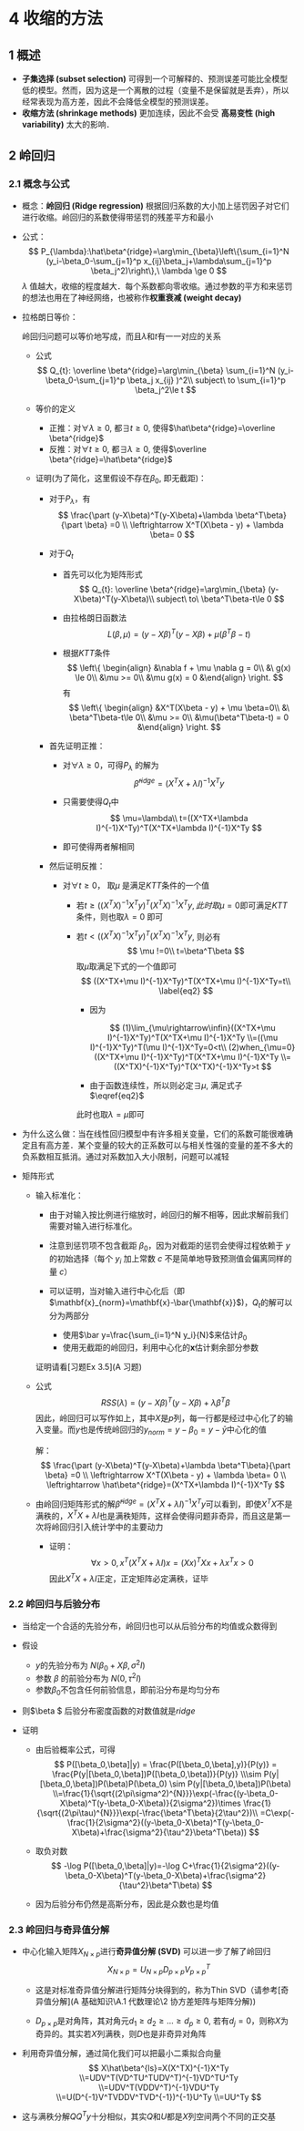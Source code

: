 # 4 收缩的方法

## 1 概述

* **子集选择 (subset selection)** 可得到一个可解释的、预测误差可能比全模型低的模型。然而，因为这是一个离散的过程（变量不是保留就是丢弃），所以经常表现为高方差，因此不会降低全模型的预测误差。
* **收缩方法 (shrinkage methods)** 更加连续，因此不会受 **高易变性 (high variability)** 太大的影响．

## 2 岭回归

### 2.1 概念与公式

* 概念：**岭回归 (Ridge regression)** 根据回归系数的大小加上惩罚因子对它们进行收缩。岭回归的系数使得带惩罚的残差平方和最小

* 公式：
  $$
  P_{\lambda}:\hat\beta^{ridge}=\arg\min_{\beta}\left\{\sum_{i=1}^N (y_i-\beta_0-\sum_{j=1}^p x_{ij}\beta_j+\lambda\sum_{j=1}^p \beta_j^2)\right\},\ \lambda \ge 0
  $$
  $\lambda$ 值越大，收缩的程度越大．每个系数都向零收缩。通过参数的平方和来惩罚的想法也用在了神经网络，也被称作**权重衰减 (weight decay)**

* 拉格朗日等价：

  岭回归问题可以等价地写成，而且$\lambda$和$t$有一一对应的关系

  * 公式
    $$
    Q_{t}: \overline \beta^{ridge}=\arg\min_{\beta} \sum_{i=1}^N (y_i-\beta_0-\sum_{j=1}^p \beta_j x_{ij} )^2\\
    subject\ to \sum_{i=1}^p \beta_j^2\le t
    $$

  * 等价的定义

    * 正推：对$\forall \lambda\ge 0​$, 都$\exists t \ge 0​$, 使得$\hat\beta^{ridge}=\overline \beta^{ridge}​$  
    * 反推：对$\forall t \ge 0$, 都$\exists\lambda \ge 0$, 使得$\overline \beta^{ridge}=\hat\beta^{ridge}$ 

  * 证明(为了简化，这里假设不存在$\beta_0$, 即无截距)：

    * 对于$P_{\lambda}​$，有
      $$
      \frac{\part (y-X\beta)^T(y-X\beta)+\lambda \beta^T\beta}{\part \beta} =0
      \\ \leftrightarrow X^T(X\beta - y) + \lambda \beta= 0
      $$

    * 对于$Q_{t}​$

      * 首先可以化为矩阵形式
        $$
        Q_{t}: \overline \beta^{ridge}=\arg\min_{\beta} (y-X\beta)^T(y-X\beta)\\
        subject\ to\ \beta^T\beta-t\le 0
        $$

      * 由拉格朗日函数法
        $$
        L(\beta,\mu)=(y-X\beta)^T(y-X\beta)+\mu(\beta^T\beta-t)
        $$

      * 根据$KTT​$条件
        $$
        \left\{
        \begin{align}
        &\nabla f + \mu \nabla g = 0\\
        &\ g(x) \le 0\\
        &\mu >= 0\\
        &\mu g(x) = 0
        &\end{align}
        \right.
        $$
        有
        $$
        \left\{
        \begin{align}
        &X^T(X\beta - y) + \mu \beta=0\\
        &\ \beta^T\beta-t\le 0\\
        &\mu >= 0\\
        &\mu(\beta^T\beta-t) = 0
        &\end{align}
        \right.
        $$

    * 首先证明正推：

      * 对$\forall \lambda\ge 0$，可得$P_{\lambda}$ 的解为
        $$
        \hat\beta^{ridge}=(X^TX+\lambda I)^{-1}X^Ty
        $$

      * 只需要使得$Q_{t}$中
        $$
        \mu=\lambda\\
        t=((X^TX+\lambda I)^{-1}X^Ty)^T(X^TX+\lambda I)^{-1}X^Ty
        $$

      * 即可使得两者解相同

    * 然后证明反推：

      * 对$\forall t \ge 0 ​$， 取$\mu​$ 是满足$KTT​$ 条件的一个值

        * 若$t\ge ((X^TX)^{-1}X^Ty)^T(X^TX)^{-1}X^Ty, 此时取​$$\mu =0 ​$即可满足$KTT​$条件，则也取$\lambda =0​$ 即可

        * 若$t< ((X^TX)^{-1}X^Ty)^T(X^TX)^{-1}X^Ty​$, 则必有
          $$
          \mu !=0\\
          t=\beta^T\beta
          $$
          取$\mu$取满足下式的一个值即可
          $$
          ((X^TX+\mu I)^{-1}X^Ty)^T(X^TX+\mu I)^{-1}X^Ty=t\\
          \label{eq2}
          $$

          * 因为

            $$
            (1)\lim_{\mu\rightarrow\infin}((X^TX+\mu I)^{-1}X^Ty)^T(X^TX+\mu I)^{-1}X^Ty
            \\=((\mu I)^{-1}X^Ty)^T(\mu I)^{-1}X^Ty=0<t\\
            (2)when_{\mu=0}((X^TX+\mu I)^{-1}X^Ty)^T(X^TX+\mu I)^{-1}X^Ty
            \\=((X^TX)^{-1}X^Ty)^T(X^TX)^{-1}X^Ty>t
            $$
          * 由于函数连续性，所以则必定$\exists \mu$, 满足式子 $\eqref{eq2}$

          此时也取$\lambda=\mu$即可

* 为什么这么做：当在线性回归模型中有许多相关变量，它们的系数可能很难确定且有高方差．某个变量的较大的正系数可以与相关性强的变量的差不多大的负系数相互抵消。通过对系数加入大小限制，问题可以减轻

* 矩阵形式

  * 输入标准化：

    * 由于对输入按比例进行缩放时，岭回归的解不相等，因此求解前我们需要对输入进行标准化。

    * 注意到惩罚项不包含截距 $\beta_0$，因为对截距的惩罚会使得过程依赖于 $y$ 的初始选择（每个 $y_i$ 加上常数 $c$ 不是简单地导致预测值会偏离同样的量 $c​$）

    * 可以证明，当对输入进行中心化后（即$\mathbf{x}_{norm}=\mathbf{x}-\bar{\mathbf{x}}​$)，$Q_t​$的解可以分为两部分

      * 使用$\bar y=\frac{\sum_{i=1}^N y_i}{N}$来估计$\beta_0$
      * 使用无截距的岭回归，利用中心化的$\mathbf{x}$估计剩余部分参数

      

    证明请看[习题Ex 3.5](A 习题)

  * 公式
    $$
    RSS(\lambda)=(y-X\beta)^T(y-X\beta)+\lambda\beta^T\beta
    $$
    因此，岭回归可以写作如上，其中$X$是$p$列，每一行都是经过中心化了的输入变量。而$y$也是传统岭回归的$y_{norm}=y-\beta_0=y-\bar y$中心化的值

    解：
    $$
    \frac{\part (y-X\beta)^T(y-X\beta)+\lambda \beta^T\beta}{\part \beta} =0
    \\ \leftrightarrow X^T(X\beta - y) + \lambda \beta= 0
    \\ \leftrightarrow \hat\beta^{ridge}=(X^TX+\lambda I)^{-1}X^Ty
    $$

  * 由岭回归矩阵形式的解$\hat\beta^{ridge}=(X^TX+\lambda I)^{-1}X^Ty$可以看到，即使$X^TX$不是满秩的，$X^TX+\lambda I$也是满秩矩阵，这样会使得问题非奇异，而且这是第一次将岭回归引入统计学中的主要动力

    * 证明：
      $$
      \forall x >0, x^T(X^TX+\lambda I)x=(Xx)^TXx+\lambda x^Tx > 0
      $$
      因此$X^TX+\lambda I​$正定，正定矩阵必定满秩，证毕

### 2.2 岭回归与后验分布

* 当给定一个合适的先验分布，岭回归也可以从后验分布的均值或众数得到

* 假设

  * $y$的先验分布为 $N(\beta_0+X\beta,\sigma^2I)$
  * 参数 $\beta$ 的前验分布为 $N(0,\tau^2I)$
  * 参数$\beta_0$不包含任何前验信息，即前沿分布是均匀分布

* 则$\beta $ 后验分布密度函数的对数值就是$ridge$

* 证明

  

  * 由后验概率公式，可得
    $$
    P([\beta_0,\beta]|y) = \frac{P([\beta_0,\beta],y)}{P(y)} = \frac{P(y|[\beta_0,\beta])P([\beta_0,\beta])}{P(y)}  \\\sim P(y|[\beta_0,\beta])P(\beta)P(\beta_0) \sim P(y|[\beta_0,\beta])P(\beta) 
    \\=\frac{1}{\sqrt{(2\pi\sigma^2)^{N}}}\exp(-\frac{(y-\beta_0-X\beta)^T(y-\beta_0-X\beta)}{2\sigma^2})\times \frac{1}{\sqrt{(2\pi\tau)^{N}}}\exp(-\frac{\beta^T\beta}{2\tau^2})\\
    =C\exp(-\frac{1}{2\sigma^2}((y-\beta_0-X\beta)^T(y-\beta_0-X\beta)+\frac{\sigma^2}{\tau^2}\beta^T\beta))
    $$

  * 取负对数
    $$
    -\log P([\beta_0,\beta]|y)=-\log C+\frac{1}{2\sigma^2}((y-\beta_0-X\beta)^T(y-\beta_0-X\beta)+\frac{\sigma^2}{\tau^2}\beta^T\beta)
    $$

  * 因为后验分布仍然是高斯分布，因此是众数也是均值

### 2.3 岭回归与奇异值分解

* 中心化输入矩阵$X_{N\times p}​$进行**奇异值分解 (SVD)** 可以进一步了解了岭回归
  $$
  X_{N\times p}=U_{N\times p}D_{p\times p}V_{p\times p}^T
  $$

  * 这是对标准奇异值分解进行矩阵分块得到的，称为Thin SVD（请参考[奇异值分解](A 基础知识\A.1 代数理论\2 协方差矩阵与矩阵分解))

  * $D_{p\times p}$是对角阵，其对角元$d_1\ge d_2\ge \dots \ge d_p \ge 0$, 若有$d_j=0$，则称$X$为奇异的。其实若$X$列满秩，则$D​$也是非奇异对角阵

    

* 利用奇异值分解，通过简化我们可以把最小二乘拟合向量
  $$
  X\hat\beta^{ls}=X(X^TX)^{-1}X^Ty
  \\=UDV^T(VD^TU^TUDV^T)^{-1}VD^TU^Ty
  \\=UDV^T(VDDV^T)^{-1}VDU^Ty
  \\=U(D^{-1}V^TVDDV^TVD^{-1})^{-1}U^Ty
  \\=UU^Ty
  $$

* 这与满秩分解$QQ^Ty$十分相似，其实$Q$和$U$都是$X$列空间两个不同的正交基

  